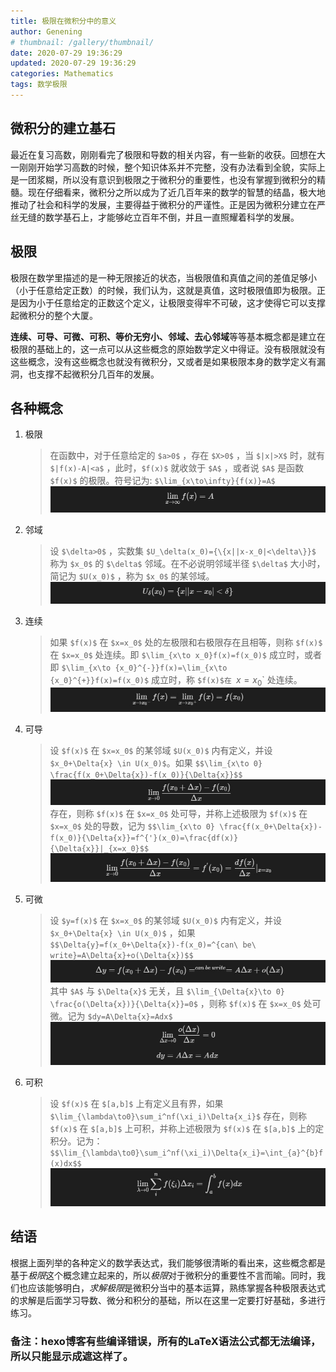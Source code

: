 ```yaml
---
title: 极限在微积分中的意义
author: Genening
# thumbnail: /gallery/thumbnail/
date: 2020-07-29 19:36:29
updated: 2020-07-29 19:36:29
categories: Mathematics
tags: 数学极限
---
```


## 微积分的建立基石
最近在复习高数，刚刚看完了极限和导数的相关内容，有一些新的收获。回想在大一刚刚开始学习高数的时候，整个知识体系并不完整，没有办法看到全貌，实际上是一团浆糊，所以没有意识到极限之于微积分的重要性，也没有掌握到微积分的精髓。现在仔细看来，微积分之所以成为了近几百年来的数学的智慧的结晶，极大地推动了社会和科学的发展，主要得益于微积分的严谨性。正是因为微积分建立在严丝无缝的数学基石上，才能够屹立百年不倒，并且一直照耀着科学的发展。
<!--more-->
## 极限
极限在数学里描述的是一种无限接近的状态，当极限值和真值之间的差值足够小（小于任意给定正数）的时候，我们认为，这就是真值，这时极限值即为极限。正是因为小于任意给定的正数这个定义，让极限变得牢不可破，这才使得它可以支撑起微积分的整个大厦。

**连续、可导、可微、可积、等价无穷小、邻域、去心邻域**等等基本概念都是建立在极限的基础上的，这一点可以从这些概念的原始数学定义中得证。没有极限就没有这些概念，没有这些概念也就没有微积分，又或者是如果极限本身的数学定义有漏洞，也支撑不起微积分几百年的发展。

## 各种概念
1. 极限
    >在函数中，对于任意给定的 `$a>0$` ，存在 `$X>0$` ，当 `$|x|>X$` 时，就有 `$|f(x)-A|<a$` ，此时，`$f(x)$` 就收敛于 `$A$` ，或者说 `$A$` 是函数 `$f(x)$` 的极限。符号记为: `$\lim_{x\to\infty}{f(x)}=A$` 
    ![6](极限意义/6.jpg)

2. 邻域
    >设 `$\delta>0$` ，实数集 `$U_\delta(x_0)={\{x||x-x_0|<\delta\}}$` 称为 `$x_0$` 的 `$\delta$` 邻域。在不必说明邻域半径 `$\delta$` 大小时，简记为 `$U(x_0)$` ，称为 `$x_0$` 的某邻域。
    ![7](极限意义/7.png)

3. 连续
    >如果 `$f(x)$` 在 `$x=x_0$` 处的左极限和右极限存在且相等，则称 `$f(x)$` 在 `$x=x_0$` 处连续。即 `$\lim_{x\to x_0}f(x)=f(x_0)$` 成立时，或者即 `$\lim_{x\to {x_0}^{-}}f(x)=\lim_{x\to {x_0}^{+}}f(x)=f(x_0)$` 成立时，称 `$f(x)$在 `$x=x_0$` 处连续。
    ![5](极限意义/5.jpg)

3. 可导
    >设 `$f(x)$` 在 `$x=x_0$` 的某邻域 `$U(x_0)$` 内有定义，并设 `$x_0+\Delta{x} \in U(x_0)$`。如果 
     `$$\lim_{x\to 0} \frac{f(x_0+\Delta{x})-f(x_0)}{\Delta{x}}$$` 
     ![1](极限意义/1.jpg)
    >存在，则称 `$f(x)$` 在 `$x=x_0$` 处可导，并称上述极限为 `$f(x)$` 在 `$x=x_0$` 处的导数，记为
     `$$\lim_{x\to 0} \frac{f(x_0+\Delta{x})-f(x_0)}{\Delta{x}}=f^{'}(x_0)=\frac{df(x)}{\Delta{x}}|_{x=x_0}$$` 
     ![2](极限意义/2.jpg)

4. 可微
    >设 `$y=f(x)$` 在 `$x=x_0$` 的某邻域 `$U(x_0)$` 内有定义，并设 `$x_0+\Delta{x} \in U(x_0)$` ，如果
     `$$\Delta{y}=f(x_0+\Delta{x})-f(x_0)=^{can\ be\ write}=A\Delta{x}+o(\Delta{x})$$` 
     ![3](极限意义/3.jpg)
    >其中 `$A$` 与 `$\Delta{x}$` 无关，且 `$\lim_{\Delta{x}\to 0} \frac{o(\Delta{x})}{\Delta{x}}=0$` ，则称 `$f(x)$` 在 `$x=x_0$` 处可微。记为 `$dy=A\Delta{x}=Adx$` 
    ![8](极限意义/8.png)

5. 可积
    >设 `$f(x)$` 在 `$[a,b]$` 上有定义且有界，如果 `$\lim_{\lambda\to0}\sum_i^nf(\xi_i)\Delta{x_i}$` 存在，则称 `$f(x)$` 在 `$[a,b]$` 上可积，并称上述极限为 `$f(x)$` 在 `$[a,b]$` 上的定积分。记为：
     `$$\lim_{\lambda\to0}\sum_i^nf(\xi_i)\Delta{x_i}=\int_{a}^{b}f(x)dx$$`
     ![4](极限意义/4.jpg) 

## 结语
根据上面列举的各种定义的数学表达式，我们能够很清晰的看出来，这些概念都是基于*极限*这个概念建立起来的，所以*极限*对于微积分的重要性不言而喻。同时，我们也应该能够明白，*求解极限*是微积分当中的基本运算，熟练掌握各种极限表达式的求解是后面学习导数、微分和积分的基础，所以在这里一定要打好基础，多进行练习。

### 备注：hexo博客有些编译错误，所有的LaTeX语法公式都无法编译，所以只能显示成遮这样了。